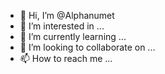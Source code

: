 - 👋 Hi, I’m @Alphanumet
- 👀 I’m interested in ...
- 🌱 I’m currently learning ...
- 💞️ I’m looking to collaborate on ...
- 📫 How to reach me ...

<!---
Alphanumet/Alphanumet is a ✨ special ✨ repository because its `README.md` (this file) appears on your GitHub profile.
You can click the Preview link to take a look at your changes.
--->
